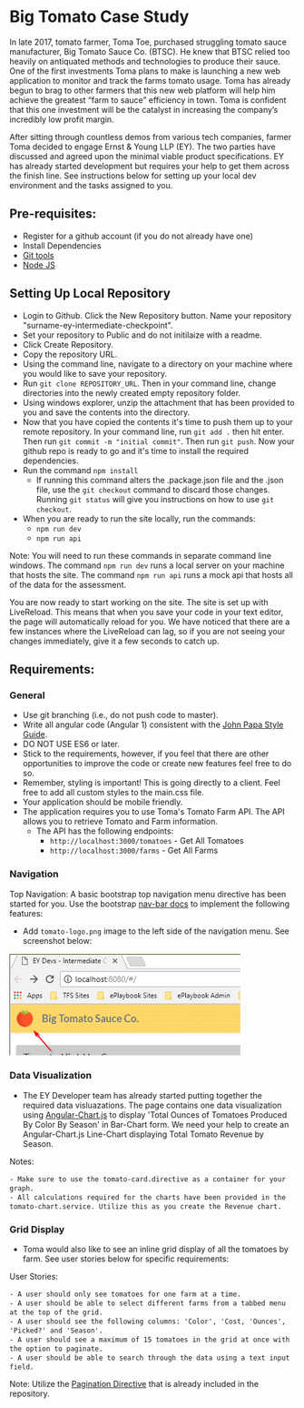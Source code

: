 # Big Tomato Case Study

In late 2017, tomato farmer, Toma Toe, purchased struggling tomato sauce manufacturer, Big Tomato Sauce Co. (BTSC). He knew that BTSC relied too heavily on antiquated methods and technologies to produce their sauce. One of the first investments Toma plans to make is launching a new web application to monitor and track the farms tomato usage. Toma has already begun to brag to other farmers that this new web platform will help him achieve the greatest “farm to sauce” efficiency in town. Toma is confident that this one investment will be the catalyst in increasing the company’s incredibly low profit margin.

After sitting through countless demos from various tech companies, farmer Toma decided to engage Ernst & Young LLP (EY). The two parties have discussed and agreed upon the minimal viable product specifications. EY has already started development but requires your help to get them across the finish line. See instructions below for setting up your local dev environment and the tasks assigned to you. 
 
## Pre-requisites:
  - Register for a  github account (if you do not already have one)
  - Install Dependencies 
  - [Git tools](http://msysgit.github.io/)
  - [Node JS](https://nodejs.org/en/)

## Setting Up Local Repository

  - Login to Github. Click the New Repository button. Name your repository "surname-ey-intermediate-checkpoint". 
  - Set your repository to Public and do not initilaize with a readme. 
  - Click Create Repository.
  - Copy the repository URL. 
  - Using the command line, navigate to a directory on your machine where you would like to save your repository.  
  - Run `git clone REPOSITORY_URL`. Then in your command line, change directories into the newly created empty repository folder. 
  - Using windows explorer, unzip the attachment that has been provided to you and save the contents into the directory. 
  - Now that you have copied the contents it's time to push them up to your remote repository. In your command line, run `git add .` then hit enter. Then run `git commit -m "initial commit"`. Then run `git push`. Now your github repo is ready to go and it's time to install the required dependencies. 
  - Run the command ```npm install```
    - If running this command alters the .package.json file and the .json file, use the ```git checkout``` command to discard those changes. Running ```git status``` will give you instructions on how to use ```git checkout```.
  - When you are ready to run the site locally, run the commands:
	  - ```npm run dev``` 
	  - ```npm run api```

Note: You will need to run these commands in separate command line windows. The command ```npm run dev``` runs a local server on your machine that hosts the site. The command ```npm run api``` runs a mock api that hosts all of the data for the assessment.  

You are now ready to start working on the site. The site is set up with LiveReload. This means that when you save your code in your text editor, the page will automatically reload for you. We have noticed that there are a few instances where the LiveReload can lag, so if you are not seeing your changes immediately, give it a few seconds to catch up. 

## Requirements: 

### General

  - Use git branching (i.e., do not push code to master).
  - Write all angular code (Angular 1) consistent with the [John Papa Style Guide](https://github.com/johnpapa/angular-styleguide/blob/master/a1/README.md).
  - DO NOT USE ES6 or later. 
  - Stick to the requirements, however, if you feel that there are other opportunities to improve the code or create new features feel free to do so. 
  - Remember, styling is important! This is going directly to a client. Feel free to add all custom styles to the main.css file.
  - Your application should be mobile friendly. 
  - The application requires you to use Toma's Tomato Farm API. The API allows you to retrieve Tomato and Farm information. 
    - The API has the following endpoints:
      - `http://localhost:3000/tomatoes` - Get All Tomatoes
      - `http://localhost:3000/farms` - Get All Farms

### Navigation

Top Navigation: A basic bootstrap top navigation menu directive has been started for you. Use the bootstrap [nav-bar docs](https://getbootstrap.com/docs/3.3/components/#navbar) to implement the following features:
  - Add ```tomato-logo.png``` image to the left side of the navigation menu. See screenshot below:
  
   ![nav-logo](https://github.com/eydevsupport/intermediate-checkpoint/blob/master/app/assets/images/readme-images/top_nav_logo.png)

### Data Visualization

  - The EY Developer team has already started putting together the required data visluazations. The page contains one data visualization using [Angular-Chart.js](http://jtblin.github.io/angular-chart.js/) to display 'Total Ounces of Tomatoes Produced By Color By Season' in Bar-Chart form. We need your help to create an Angular-Chart.js Line-Chart displaying Total Tomato Revenue by Season. 

  Notes: 

    - Make sure to use the tomato-card.directive as a container for your graph.
    - All calculations required for the charts have been provided in the tomato-chart.service. Utilize this as you create the Revenue chart. 

### Grid Display

  - Toma would also like to see an inline grid display of all the tomatoes by farm. See user stories below for specific requirements:

  User Stories:

    - A user should only see tomatoes for one farm at a time.
    - A user should be able to select different farms from a tabbed menu at the top of the grid.
    - A user should see the following columns: 'Color', 'Cost, 'Ounces', 'Picked?' and 'Season'.
    - A user should see a maximum of 15 tomatoes in the grid at once with the option to paginate.
    - A user should be able to search through the data using a text input field.

  Note: Utilize the [Pagination Directive](https://github.com/michaelbromley/angularUtils/tree/master/src/directives/pagination) that is already included in the repository.